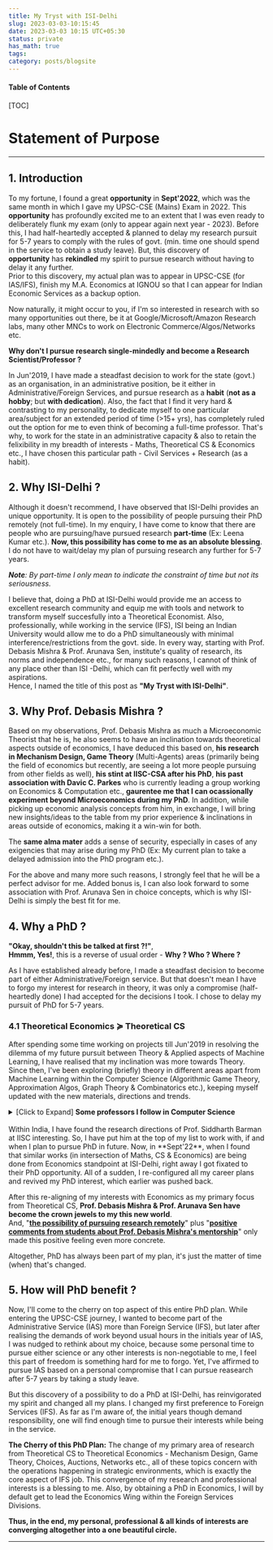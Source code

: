```yaml
---
title: My Tryst with ISI-Delhi
slug: 2023-03-03-10:15:45
date: 2023-03-03 10:15 UTC+05:30
status: private
has_math: true
tags:
category: posts/blogsite
---
```


<h4>Table of Contents</h4>
[TOC]

# Statement of Purpose
---

## 1. Introduction 

To my fortune, I found a great **opportunity** in **Sept'2022**, which was the same month in which I gave my UPSC-CSE (Mains) Exam in 2022. This **opportunity** has profoundly excited me to an extent that I was even ready to deliberately flunk my exam (only to appear again next year - 2023). Before this, I had half-heartedly accepted & planned to delay my research pursuit for 5-7 years to comply with the rules of govt. (min. time one should spend in the service to obtain a study leave). But, this discovery of **opportunity** has **rekindled** my spirit to pursue research without having to delay it any further.   
Prior to this discovery, my actual plan was to appear in UPSC-CSE (for IAS/IFS), finish my M.A. Economics at IGNOU so that I can appear for Indian Economic Services as a backup option.  

Now naturally, it might occur to you, if I'm so interested in research with so many opportunities out there, be it at Google/Microsoft/Amazon Research labs, many other MNCs to work on Electronic Commerce/Algos/Networks etc. 

**Why don't I pursue research single-mindedly and become a Research Scientist/Professor ?**

In Jun'2019, I have made a steadfast decision to work for the state (govt.) as an organisation, in an administrative position, be it either in Administrative/Foreign Services, and pursue research as a **habit** (**not as a hobby**; but **with dedication**). Also, the fact that I find it very hard & contrasting to my personality, to dedicate myself to one particular area/subject for an extended period of time (>15+ yrs), has completely ruled out the option for me to even think of becoming a full-time professor. That's why, to work for the state in an administrative capacity & also to retain the felixibility in my breadth of interests - Maths, Theoretical CS & Economics etc., I have chosen this particular path - Civil Services + Research (as a habit).
  
## 2. Why ISI-Delhi ? 

Although it doesn't recommend, I have observed that ISI-Delhi provides an unique opportunity. It is open to the possibility of people pursuing their PhD remotely (not full-time). In my enquiry, I have come to know that there are people who are pursuing/have pursued research **part-time** (Ex: Leena Kumar etc.). **Now, this possibility has come to me as an absolute blessing**. I do not have to wait/delay my plan of pursuing research any further for 5-7 years.   

***Note**: By part-time I only mean to indicate the constraint of time but not its seriousness.*

I believe that, doing a PhD at ISI-Delhi would provide me an access to excellent research community and equip me with tools and network to transform myself succesfully into a Theoretical Economist. Also, professionally, while working in the service (IFS), ISI being an Indian University would allow me to do a PhD simultaneously with minimal interference/restrictions from the govt. side. In every way, starting with Prof. Debasis Mishra & Prof. Arunava Sen, institute's quality of research, its norms and independence etc., for many such reasons, I cannot of think of any place other than ISI -Delhi, which can fit perfectly well with my aspirations.  
Hence, I named the title of this post as **"My Tryst with ISI-Delhi"**. 

## 3. Why Prof. Debasis Mishra ? 

Based on my observations, Prof. Debasis Mishra as much a Microeconomic Theorist that he is,  he also seems to have an inclination towards theoretical aspects outside of economics, I have deduced this based on, **his research in Mechanism Design, Game Theory** (Multi-Agents) areas (primarily being the field of economics but recently, are seeing a lot more people pursuing from other fields as well), **his stint at IISC-CSA after his PhD**, **his past association with Davic C. Parkes** who is currently leading a group working on Economics & Computation etc., **gaurentee me that I can ocassionally experiment beyond Microeconomics during my PhD**. In addition, while picking up economic analysis concepts from him, in exchange, I will bring new insights/ideas to the table from my prior experience & inclinations in areas outside of economics, making it a win-win for both.

The **same alma mater** adds a sense of security, especially in cases of any exigencies that may arise during my PhD (Ex: My current plan to take a delayed admission into the PhD program etc.).

For the above and many more such reasons, I strongly feel that he will be a perfect advisor for me. Added bonus is, I can also look forward to some association with Prof. Arunava Sen in choice concepts, which is why ISI-Delhi is simply the best fit for me. 

## 4. Why a PhD ?

**"Okay, shouldn't this be talked at first ?!"**,   
**Hmmm, Yes!**, this is a reverse of usual order - **Why ? Who ? Where ?**   

As I have established already before, I made a steadfast decision to become part of either Administrative/Foreign service. But that doesn't mean I have to forgo my interest for research in theory, it was only a compromise (half-heartedly done) I had accepted for the decisions I took. I chose to delay my pursuit of PhD for 5-7 years. 

### 4.1 Theoretical Economics $\succcurlyeq$ Theoretical CS

After spending some time working on projects till Jun'2019 in resolving the dilemma of my future pursuit between Theory & Applied aspects of Machine Learning, I have realised that my inclination was more towards Theory. Since then, I've been exploring (briefly) theory in different areas apart from Machine Learning within the Computer Science (Algorithmic Game Theory, Approximation Algos, Graph Theory & Combinatorics etc.), keeping myself updated with the new materials, directions and trends. 

<details>
<summary> [Click to Expand] <strong>Some professors I follow in Computer Science</strong></summary>
<br>
Prahlad Harsha & Others. at TIFR, Siddharth Barman (Fair Division) at IISC & groups working at Google & Microsoft Research in India, U.Penn (Sampath Kannan), UW (Anna Karlin, Sebastien Bubeck, Yin-Tat-Lee etc.), UCSD (UIUC (Jugal Garg, Ruta Mehta etc.), Princeton (Matt Weinberg etc.), Harvard (Madhusudhan etc.), CMU (Pradeep Ravikumar, Venkatesh Guruswami etc.) and many other groups at MIT (Constantis Daskalias etc.), Columbia (Tim Roughgarden etc.), UW-Madison (Nowak, Suchi Chawla moved to UT-Austin etc.), Stanford (Andrea Montanari, etc.) & people at many others places - UWaterloo, Toronto, Oxford, ETHZ, EPFL etc.
<br>
</details>
<br> 
Within India, I have found the research directions of Prof. Siddharth Barman at IISC interesting. So, I have put him at the top of my list to work with, if and when I plan to pursue PhD in future. Now, in **Sept'22**, when I found that similar works (in intersection of Maths, CS & Economics) are being done from Economics standpoint at ISI-Delhi, right away I got fixated to their PhD opportunity. All of a sudden, I re-configured all my career plans and revived my PhD interest, which earlier was pushed back. 

After this re-aligning of my interests with Economics as my primary focus from Theoretical CS, **Prof. Debasis Mishra & Prof. Arunava Sen have become the crown jewels to my this new world**.  
And, "<ins><strong>the possibility of pursuing research remotely</strong></ins>" plus "<ins><strong>positive comments from students about Prof. Debasis Mishra's  mentorship</strong></ins>" only made this positive feeling even more concrete. 

Altogether, PhD has always been part of my plan, it's just the matter of time (when) that's changed.  

## 5. How will PhD benefit ? 

Now, I'll come to the cherry on top aspect of this entire PhD plan. While entering the UPSC-CSE journey, I wanted to become part of the Administrative Service (IAS) more than Foreign Service (IFS), but later after realising the demands of work beyond usual hours in the initials year of IAS, I was nudged to rethink about my choice, because some personal time to pursue either science or any other interests is non-negotiable to me, I feel this part of freedom is something hard for me to forgo. Yet, I've affirmed to pursue IAS based on a personal compromise that I can pursue reasearch after 5-7 years by taking a study leave. 

But this discovery of a possibility to do a PhD at ISI-Delhi, has reinvigorated my spirit and changed all my plans. I changed my first preference to Foreign Services (IFS).  As far as I'm aware of, the initial years though demand responsibility, one will find enough time to pursue their interests while being in the service.

**The Cherry of this PhD Plan:** The change of my primary area of research from Theoretical CS to Theoretical Economics - Mechanism Design, Game Theory, Choices, Auctions, Networks etc., all of these topics concern with the operations happening in strategic environments, which is exactly the core aspect of IFS job. This convergence of my research and professional interests is a blessing to me. Also, by obtaining a PhD in Economics, I will by default get to lead the Economics Wing within the Foreign Services Divisions. 

**Thus, in the end, my personal, professional & all kinds of interests are converging altogether into a one beautiful circle.**

---







